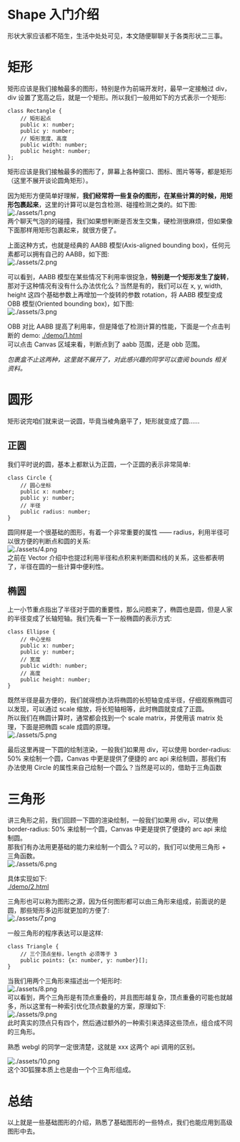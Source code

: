 # Shape 入门介绍
形状大家应该都不陌生，生活中处处可见，本文随便聊聊关于各类形状二三事。

# 矩形
矩形应该是我们接触最多的图形，特别是作为前端开发时，最早一定接触过 div，div 设置了宽高之后，就是一个矩形。所以我们一般用如下的方式表示一个矩形:  
```
class Rectangle {
    // 矩形起点
    public x: number;
    public y: number;
    // 矩形宽度、高度
    public width: number;
    public height: number;
};
```
矩形应该是我们接触最多的图形了，屏幕上各种窗口、图标、图片等等，都是矩形（这里不展开谈论圆角矩形）。

因为矩形方便简单好理解，**我们经常将一些复杂的图形，在某些计算的时候，用矩形包裹起来**，这里的计算可以是包含检测、碰撞检测之类的。如下图:  
![./assets/1.png](./assets/1.png)  
两个聊天气泡的的碰撞，我们如果想判断是否发生交集，硬检测很麻烦，但如果像下面那样用矩形包裹起来，就很方便了。  

上面这种方式，也就是经典的 AABB 模型(Axis-aligned bounding box)，任何元素都可以拥有自己的 AABB，如下图:  
![./assets/2.png](./assets/2.png)  

可以看到，AABB 模型在某些情况下利用率很捉急，**特别是一个矩形发生了旋转**，那对于这种情况有没有什么办法优化么？当然是有的，我们可以在 x, y, width, height 这四个基础参数上再增加一个旋转的参数 rotation，将 AABB 模型变成 OBB 模型(Oriented bounding box)，如下图:  
![./assets/3.png](./assets/3.png)  

OBB 对比 AABB 提高了利用率，但是降低了检测计算的性能，下面是一个点击判断的 demo:
[./demo/1.html](./demo/1.html)  
可以点击 Canvas 区域来看，判断点到了 aabb 范围，还是 obb 范围。

*包裹盒不止这两种，这里就不展开了，对此感兴趣的同学可以查阅 bounds 相关资料。*

# 圆形
矩形说完咱们就来说一说圆，毕竟当棱角磨平了，矩形就变成了圆……  

## 正圆
我们平时说的圆，基本上都默认为正圆，一个正圆的表示非常简单:  
```
class Circle {
    // 圆心坐标
    public x: number;
    public y: number;
    // 半径
    public radius: number;
}
```
圆同样是一个很基础的图形，有着一个非常重要的属性 —— radius，利用半径可以很方便的判断点和圆的关系:  
![./assets/4.png](./assets/4.png)  
之前在 Vector 介绍中也提过利用半径和点积来判断圆和线的关系，这些都表明了，半径在圆的一些计算中便利性。

## 椭圆
上一小节重点指出了半径对于圆的重要性，那么问题来了，椭圆也是圆，但是人家的半径变成了长轴短轴。我们先看一下一般椭圆的表示方式:  
```
class Ellipse {
    // 中心坐标
    public x: number;
    public y: number;
    // 宽度
    public width: number;
    // 高度
    public height: number;
}
```
既然半径是最方便的，我们就得想办法将椭圆的长短轴变成半径，仔细观察椭圆可以发现，可以通过 scale 缩放，将长短轴相等，此时椭圆就变成了正圆。  
所以我们在椭圆计算时，通常都会找到一个 scale matrix，并使用该 matrix 处理，下面是把椭圆 scale 成圆的原理。  
![./assets/5.png](./assets/5.png)  

最后这里再提一下圆的绘制渲染，一般我们如果用 div，可以使用 border-radius: 50% 来绘制一个圆，Canvas 中更是提供了便捷的 arc api 来绘制圆，那我们有办法使用 Circle 的属性来自己绘制一个圆么？当然是可以的，借助于三角函数

# 三角形
讲三角形之前，我们回顾一下圆的渲染绘制，一般我们如果用 div，可以使用 border-radius: 50% 来绘制一个圆，Canvas 中更是提供了便捷的 arc api 来绘制圆。  
那我们有办法用更基础的能力来绘制一个圆么？可以的，我们可以使用三角形 + 三角函数。  
![./assets/6.png](./assets/6.png)  

具体实现如下:  
[./demo/2.html](./demo/2.html)  

三角形也可以称为图形之源，因为任何图形都可以由三角形来组成，前面说的是圆，那些矩形多边形就更加的方便了:  
![./assets/7.png](./assets/7.png)  

一般三角形的程序表达可以是这样:  
```
class Triangle {
    // 三个顶点坐标，length 必须等于 3
    public points: {x: number, y: number}[];
}
```

当我们用两个三角形来描述出一个矩形时:  
![./assets/8.png](./assets/8.png)  
可以看到，两个三角形是有顶点重叠的，并且图形越复杂，顶点重叠的可能也就越多，所以这里有一种索引优化顶点数量的方案，原理如下:  
![./assets/9.png](./assets/9.png)  
此时真实的顶点只有四个，然后通过额外的一种索引来选择这些顶点，组合成不同的三角形。  

熟悉 webgl 的同学一定很清楚，这就是 xxx 这两个 api 调用的区别。

![./assets/10.png](./assets/10.png)  
这个3D狐狸本质上也是由一个个三角形组成。

# 总结
以上就是一些基础图形的介绍，熟悉了基础图形的一些特点，我们也能应用到高级图形中去。
